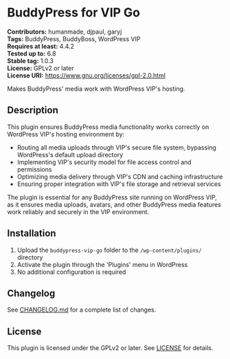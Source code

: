 # BuddyPress for VIP Go

**Contributors:** humanmade, djpaul, garyj  
**Tags:** BuddyPress, BuddyBoss, WordPress VIP  
**Requires at least:** 4.4.2  
**Tested up to:** 6.8  
**Stable tag:** 1.0.3  
**License:** GPLv2 or later  
**License URI:** https://www.gnu.org/licenses/gpl-2.0.html

Makes BuddyPress' media work with WordPress VIP's hosting.

## Description

This plugin ensures BuddyPress media functionality works correctly on WordPress VIP's hosting environment by:

* Routing all media uploads through VIP's secure file system, bypassing WordPress's default upload directory
* Implementing VIP's security model for file access control and permissions
* Optimizing media delivery through VIP's CDN and caching infrastructure
* Ensuring proper integration with VIP's file storage and retrieval services

The plugin is essential for any BuddyPress site running on WordPress VIP, as it ensures media uploads, avatars, and other BuddyPress media features work reliably and securely in the VIP environment.

## Installation

1. Upload the `buddypress-vip-go` folder to the `/wp-content/plugins/` directory
2. Activate the plugin through the 'Plugins' menu in WordPress
3. No additional configuration is required

## Changelog

See [CHANGELOG.md](CHANGELOG.md) for a complete list of changes.

## License

This plugin is licensed under the GPLv2 or later. See [LICENSE](LICENSE) for details.
